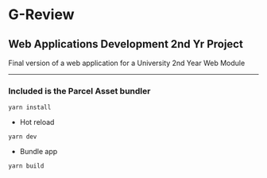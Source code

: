 # G-Review

## Web Applications Development 2nd Yr Project

Final version of a web application for a University 2nd Year Web Module

---

### Included is the Parcel Asset bundler

```shell
yarn install
```

- Hot reload

```shell
yarn dev
```

- Bundle app

```shell
yarn build
```

